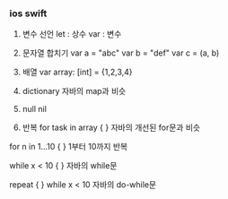 ### ios swift

1. 변수 선언
let : 상수
var : 변수

2. 문자열 합치기
var a = "abc"
var b = "def"
var c = \(a, b)

3. 배열
var array: [int] = {1,2,3,4}

4. dictionary
자바의 map과 비슷

5. null
nil

6. 반복
for task in array { } 
자바의 개선된 for문과 비슷

for n in 1...10 { }
1부터 10까지 반복

while x < 10 { }
자바의 while문

repeat { } while x < 10
자바의 do-while문

